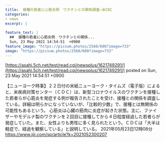 ```yaml
---
title:  接種の若者に心筋炎例　ワクチンとの関係調査—米CDC  
categories:
- news
excerpt: |
  
feature_text: |
  ##  接種の若者に心筋炎例　ワクチンとの関係...
  Sun, 23 May 2021 14:54:51  +0900
feature_image: "https://picsum.photos/2560/600?image=733"
image: "https://picsum.photos/2560/600?image=733"
---
```


[https://asahi.5ch.net/test/read.cgi/newsplus/1621749291/](https://asahi.5ch.net/test/read.cgi/newsplus/1621749291/)
posted on Sun, 23 May 2021 14:54:51  +0900

<!--more-->

【ニューヨーク時事】２２日付の米紙ニューヨーク・タイムズ（電子版）によると、米疾病対策センター（ＣＤＣ）は、新型コロナウイルスのワクチンを接種した若者らが心筋炎を発症する例が報告されたことを受け、接種との関係を調査している。詳細は明らかになっていないが、「比較的少数」で、接種とは無関係の可能性もあるという。 心筋炎は心臓の筋肉に炎症が起きた状態。主に、ファイザーやモデルナ製のワクチンを２回目に接種してから４日程度経過した若者らが発症していた。また、女性よりも男性に多く見られたという。ＣＤＣは「大半は軽症で、経過を観察している」と説明している。 2021年05月23日12時08分 https://www.jiji.com/sp/article?k=2021052300207
